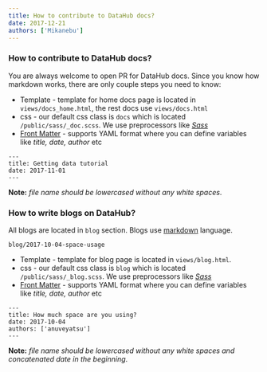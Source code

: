 ```yaml
---
title: How to contribute to DataHub docs?
date: 2017-12-21
authors: ['Mikanebu']
---
```



### How to contribute to DataHub docs?

You are always welcome to open PR for DataHub docs.
Since you know how markdown works, there are only couple steps you need to know:

* Template - template for home docs page is located in `views/docs_home.html`, the rest docs use `views/docs.html`
* css - our default css class is `docs` which is located `/public/sass/_doc.scss`. We use preprocessors like [*Sass*][sass]
* [Front Matter][frontmatter] - supports YAML format where you can define variables like *title, date, author* etc

```
---
title: Getting data tutorial
date: 2017-11-01
---
```

**Note:** *file name should be lowercased without any white spaces*.

### How to write blogs on DataHub?

All blogs are located in `blog` section. Blogs use [markdown](/docs/misc/markdown) language.  

```
blog/2017-10-04-space-usage
```
* Template - template for blog page is located in `views/blog.html`.
* css - our default css class is `blog` which is located `/public/sass/_blog.scss`. We use preprocessors like [*Sass*][sass]
* [Front Matter][frontmatter] - supports YAML format where you can define variables like *title, date, author* etc
```
---
title: How much space are you using?
date: 2017-10-04
authors: ['anuveyatsu']
---
```
**Note:** *file name should be lowercased without any white spaces and concatenated date in the beginning*.



[sass]: http://sass-lang.com/
[markdown]: /docs/misc/markdown
[frontmatter]: https://gohugo.io/content-management/front-matter/